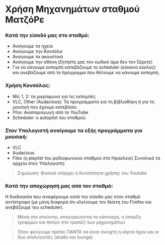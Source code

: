 # Χρήση Μηχανημάτων σταθμού ΜατζόΡε
 
### Κατά την είσοδό μας στο σταθμό: 
* Ανοίγουμε τα ηχεία
* Ανοίγουμε την Κονσόλα
* Ανοίγουμε τα ακουστικά
* Ανοίγουμε την οθόνη (ζητήστε μας τον κωδικό άμα δεν τον ξέρετε)
* Για να κάνουμε εκπομπή κατεβάζουμε το scheduler (κόκκινο κύκλος)  και ανεβάζουμε από το πρόγραμμα που θέλουμε να κάνουμε εκπομπή.

### Χρήση Κονσόλας:
* Mic 1, 2: τα μικρόφωνα για τις εκπομπές
* VLC, Other (Audacious): Τα προγράμματα για τη βιβλιοθήκη ή για τη μουσική που έχουμε κατεβάσει.
* Ffox: Αναπαραγωγή από το YouTube
* Scheduler: ο autopilot του σταθμού.

### Στον Υπολογιστή ανοίγουμε τα εξής προγράμματα για μουσική:
* VLC
* Audacious
* Files (η playlist του ραδιοφωνικού σταθμού στο Ηρακλειο)
    Συνολικά τα αρχεία στον Υπολογιστή:

> Σημείωση: Φυσικά υπάρχει η δυνατότητα χρήσης του Youtube 

### Κατά την αποχώρησή μας από τον σταθμό:
Η διαδικασία που αναφέρουμε κατά την είσοδο μας στον σταθμό αντίστροφα (με μόνη διαφορά ότι κλείνουμε τον δείκτη του Firefox και ανεβάζουμε του scheduler).

> Μέσα στο στούντιο, απαγορεύονται το κάπνισμα, η ύπαρξη τροφίμων και ποτών στο τραπέζι των μηχανημάτων

> Όταν φεύγουμε πρέπει ΠΑΝΤΑ να είναι ανοιχτή η κάρτα ήχου και οι δυο υπολογιστές (studio και lounge) 
